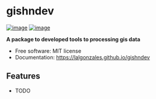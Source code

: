# gishndev


[![image](https://img.shields.io/pypi/v/gishndev.svg)](https://pypi.python.org/pypi/gishndev)
[![image](https://img.shields.io/conda/vn/conda-forge/gishndev.svg)](https://anaconda.org/conda-forge/gishndev)


**A package to developed tools to processing gis data**


-   Free software: MIT license
-   Documentation: https://lalgonzales.github.io/gishndev
    

## Features

-   TODO
